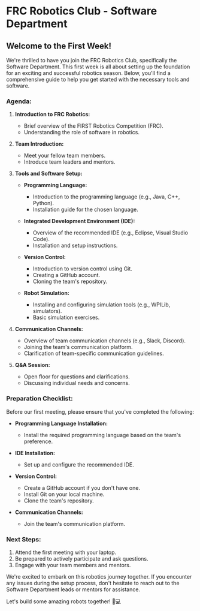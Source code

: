 # FRC Robotics Club - Software Department

## Welcome to the First Week!

We're thrilled to have you join the FRC Robotics Club, specifically the Software Department. This first week is all about setting up the foundation for an exciting and successful robotics season. Below, you'll find a comprehensive guide to help you get started with the necessary tools and software.

### Agenda:

1. **Introduction to FRC Robotics:**
   - Brief overview of the FIRST Robotics Competition (FRC).
   - Understanding the role of software in robotics.

2. **Team Introduction:**
   - Meet your fellow team members.
   - Introduce team leaders and mentors.

3. **Tools and Software Setup:**
   - **Programming Language:**
     - Introduction to the programming language (e.g., Java, C++, Python).
     - Installation guide for the chosen language.

   - **Integrated Development Environment (IDE):**
     - Overview of the recommended IDE (e.g., Eclipse, Visual Studio Code).
     - Installation and setup instructions.

   - **Version Control:**
     - Introduction to version control using Git.
     - Creating a GitHub account.
     - Cloning the team's repository.

   - **Robot Simulation:**
     - Installing and configuring simulation tools (e.g., WPILib, simulators).
     - Basic simulation exercises.

4. **Communication Channels:**
   - Overview of team communication channels (e.g., Slack, Discord).
   - Joining the team's communication platform.
   - Clarification of team-specific communication guidelines.

5. **Q&A Session:**
   - Open floor for questions and clarifications.
   - Discussing individual needs and concerns.

### Preparation Checklist:

Before our first meeting, please ensure that you've completed the following:

- **Programming Language Installation:**
  - Install the required programming language based on the team's preference.

- **IDE Installation:**
  - Set up and configure the recommended IDE.

- **Version Control:**
  - Create a GitHub account if you don't have one.
  - Install Git on your local machine.
  - Clone the team's repository.

- **Communication Channels:**
  - Join the team's communication platform.

### Next Steps:

1. Attend the first meeting with your laptop.
2. Be prepared to actively participate and ask questions.
3. Engage with your team members and mentors.

We're excited to embark on this robotics journey together. If you encounter any issues during the setup process, don't hesitate to reach out to the Software Department leads or mentors for assistance.

Let's build some amazing robots together! 🤖💻


